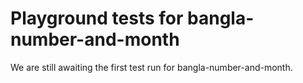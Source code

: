 # Playground tests for bangla-number-and-month
We are still awaiting the first test run for bangla-number-and-month.
